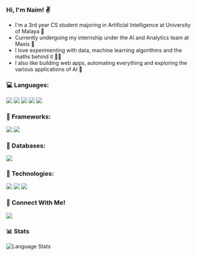 ### Hi, I'm Naim! ✌

- I'm a 3rd year CS student majoring in Artificial Intelligence at University of Malaya 🏫
- Currently undergoing my internship under the AI and Analytics team at Maxis 💚
- I love experimenting with data, machine learning algorithms and the maths behind it 👨‍💻
- I also like building web apps, automating everything and exploring the various applications of AI 🤖

### 💻 Languages:
<img src="https://img.shields.io/badge/Java-ED8B00?style=for-the-badge&logo=java&logoColor=white"/> <img src="https://img.shields.io/badge/JavaScript-F7DF1E?style=for-the-badge&logo=javascript&logoColor=black"/> <img src="https://img.shields.io/badge/Python-14354C?style=for-the-badge&logo=python&logoColor=white"/> <img src="https://img.shields.io/badge/HTML5-E34F26?style=for-the-badge&logo=html5&logoColor=white"/> <img src="https://img.shields.io/badge/CSS3-1572B6?style=for-the-badge&logo=css3&logoColor=white"/>

### 🚀 Frameworks:
<img src="https://img.shields.io/badge/Node.js-43853D?style=for-the-badge&logo=node.js&logoColor=white"> <img src="https://img.shields.io/badge/React-20232A?style=for-the-badge&logo=react&logoColor=61DAFB"/>

### 💾 Databases:
<img src="https://img.shields.io/badge/MySQL-00000F?style=for-the-badge&logo=mysql&logoColor=white"/>

### 🔧 Technologies:
<img src="https://img.shields.io/badge/Git-F05032?style=for-the-badge&logo=git&logoColor=white"/> <img src="https://img.shields.io/badge/Selenium-43B02A?style=for-the-badge&logo=Selenium&logoColor=white"/> <img src="https://img.shields.io/badge/OpenCV-27338e?style=for-the-badge&logo=OpenCV&logoColor=white"/>

### 👋 Connect With Me!
<a href="https://www.linkedin.com/in/tengku-naim
"><img src="https://img.shields.io/badge/LinkedIn-0077B5?style=for-the-badge&logo=linkedin&logoColor=white"/><a/>

### 📊 Stats
<img src="https://github-readme-stats.vercel.app/api/top-langs/?username=tengznaim&theme=radical&layout=compact" alt="Language Stats">
